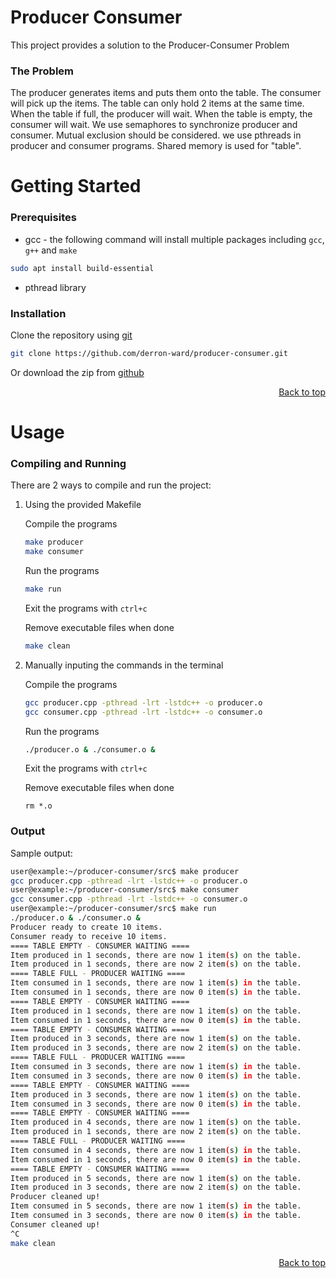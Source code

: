 # Producer Consumer

This project provides a solution to the Producer-Consumer Problem

### The Problem
The producer generates items and puts them onto the table. The consumer will pick up the items. The table can only hold 2 items at the same time. When the table if full, the producer will wait. When the table is empty, the consumer will wait. We use semaphores to synchronize producer and consumer. Mutual exclusion should be considered. we use pthreads in producer and consumer programs. Shared memory is used for "table".

# Getting Started

### Prerequisites
* gcc - the following command will install multiple packages including ```gcc```, ```g++``` and ```make```
```bash
sudo apt install build-essential
```
* pthread library

### Installation
Clone the repository using [git](https://git-scm.com/downloads)
```bash
git clone https://github.com/derron-ward/producer-consumer.git
```
Or download the zip from [github](https://github.com/derron-ward/producer-consumer)
<p align="right"><a href="#top">Back to top</a></p>

# Usage

### Compiling and Running
There are 2 ways to compile and run the project:
1. Using the provided Makefile

    Compile the programs
    ```bash
    make producer
    make consumer
    ```
    Run the programs
    ```bash
    make run
    ```
    Exit the programs with ```ctrl+c```

    Remove executable files when done
    ```bash
    make clean
    ```
2. Manually inputing the commands in the terminal
    
    Compile the programs
    ```bash
    gcc producer.cpp -pthread -lrt -lstdc++ -o producer.o
    gcc consumer.cpp -pthread -lrt -lstdc++ -o consumer.o
    ```
    Run the programs
    ```bash
    ./producer.o & ./consumer.o &
    ```
    Exit the programs with ```ctrl+c```

    Remove executable files when done
    ```
    rm *.o
    ```

### Output
Sample output:
```bash
user@example:~/producer-consumer/src$ make producer
gcc producer.cpp -pthread -lrt -lstdc++ -o producer.o
user@example:~/producer-consumer/src$ make consumer
gcc consumer.cpp -pthread -lrt -lstdc++ -o consumer.o
user@example:~/producer-consumer/src$ make run
./producer.o & ./consumer.o &
Producer ready to create 10 items.
Consumer ready to receive 10 items.
==== TABLE EMPTY - CONSUMER WAITING ====
Item produced in 1 seconds, there are now 1 item(s) on the table.
Item produced in 1 seconds, there are now 2 item(s) on the table.
==== TABLE FULL - PRODUCER WAITING ====
Item consumed in 1 seconds, there are now 1 item(s) in the table.
Item consumed in 1 seconds, there are now 0 item(s) in the table.
==== TABLE EMPTY - CONSUMER WAITING ====
Item produced in 1 seconds, there are now 1 item(s) on the table.
Item consumed in 1 seconds, there are now 0 item(s) in the table.
==== TABLE EMPTY - CONSUMER WAITING ====
Item produced in 3 seconds, there are now 1 item(s) on the table.
Item produced in 3 seconds, there are now 2 item(s) on the table.
==== TABLE FULL - PRODUCER WAITING ====
Item consumed in 3 seconds, there are now 1 item(s) in the table.
Item consumed in 3 seconds, there are now 0 item(s) in the table.
==== TABLE EMPTY - CONSUMER WAITING ====
Item produced in 3 seconds, there are now 1 item(s) on the table.
Item consumed in 3 seconds, there are now 0 item(s) in the table.
==== TABLE EMPTY - CONSUMER WAITING ====
Item produced in 4 seconds, there are now 1 item(s) on the table.
Item produced in 1 seconds, there are now 2 item(s) on the table.
==== TABLE FULL - PRODUCER WAITING ====
Item consumed in 4 seconds, there are now 1 item(s) in the table.
Item consumed in 1 seconds, there are now 0 item(s) in the table.
==== TABLE EMPTY - CONSUMER WAITING ====
Item produced in 5 seconds, there are now 1 item(s) on the table.
Item produced in 3 seconds, there are now 2 item(s) on the table.
Producer cleaned up!
Item consumed in 5 seconds, there are now 1 item(s) in the table.
Item consumed in 3 seconds, there are now 0 item(s) in the table.
Consumer cleaned up!
^C
make clean
```
<p align="right"><a href="#top">Back to top</a></p>

